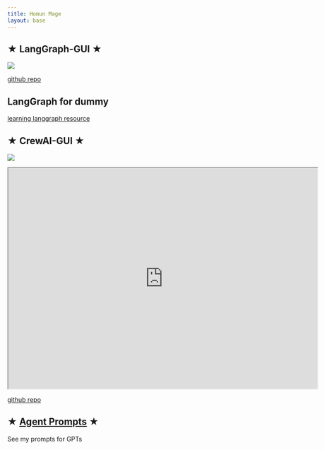 ```yaml
---
title: Homun Mage
layout: base
---
```



## ★ LangGraph-GUI ★ 

![](https://raw.githubusercontent.com/LangGraph-GUI/LangGraph-GUI/main/cover.webp)

[github repo](https://github.com/LangGraph-GUI/LangGraph-GUI)

## LangGraph for dummy

[learning langgraph resource](https://github.com/LangGraph-GUI/LangGraph-learn)

## ★ CrewAI-GUI ★ 

![](https://raw.githubusercontent.com/HomunMage/CrewAI-GUI/main/frontend.webp)

<iframe width="700" height="500" src="https://www.youtube.com/embed/P5tkYJ-AgSc"></iframe>


[github repo](https://github.com/HomunMage/CrewAI-GUI)



## ★ [Agent Prompts](/Agents) ★
See my prompts for GPTs

